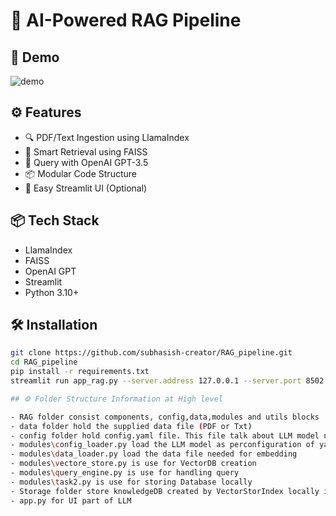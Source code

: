 # 🚀 AI-Powered RAG Pipeline

## 📸 Demo

![demo](Image/demo.gif)

## ⚙️ Features

- 🔍 PDF/Text Ingestion using LlamaIndex
- 🧠 Smart Retrieval using FAISS
- 💬 Query with OpenAI GPT-3.5
- 📦 Modular Code Structure
- 🚀 Easy Streamlit UI (Optional)



## 📦 Tech Stack

- LlamaIndex
- FAISS
- OpenAI GPT
- Streamlit
- Python 3.10+

## 🛠️ Installation

```bash
git clone https://github.com/subhasish-creator/RAG_pipeline.git
cd RAG_pipeline
pip install -r requirements.txt
streamlit run app_rag.py --server.address 127.0.0.1 --server.port 8502

## ⚙️ Folder Structure Information at High level

- RAG folder consist components, config,data,modules and utils blocks
- data folder hold the supplied data file (PDF or Txt)
- config folder hold config.yaml file. This file talk about LLM model name and its parameter.
- modules\config_loader.py load the LLM model as perconfiguration of yaml file
- modules\data_loader.py load the data file needed for embedding
- modules\vectore_store.py is use for VectorDB creation
- modules\query_engine.py is use for handling query
- modules\task2.py is use for storing Database locally
- Storage folder store knowledgeDB created by VectorStorIndex locally in HardDisk
- app.py for UI part of LLM
  
